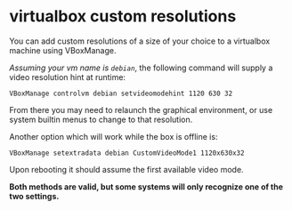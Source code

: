 
# virtualbox custom resolutions

You can add custom resolutions of a size of your choice to a virtualbox machine using VBoxManage.

_Assuming your vm name is `debian`_, the following command will supply a video resolution hint at runtime:

    VBoxManage controlvm debian setvideomodehint 1120 630 32

From there you may need to relaunch the graphical environment, or use system builtin menus to change to that resolution.


Another option which will work while the box is offline is:

    VBoxManage setextradata debian CustomVideoMode1 1120x630x32

Upon rebooting it should assume the first available video mode.

**Both methods are valid, but some systems will only recognize one of the two settings.**

